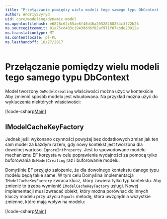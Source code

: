 ```yaml
---
title: "Przełączanie pomiędzy wielu modeli tego samego typu DbContext - EF Core"
author: AndriySvyryd
uid: core/modeling/dynamic-model
ms.openlocfilehash: e6828c62c55ae6f48d46a20528268264c3f22b26
ms.sourcegitcommit: 01a75cd483c1943ddd6f82af971f07abde20912e
ms.translationtype: MT
ms.contentlocale: pl-PL
ms.lasthandoff: 10/27/2017
---
```

# <a name="alternating-between-multiple-models-with-the-same-dbcontext-type"></a>Przełączanie pomiędzy wielu modeli tego samego typu DbContext

Model tworzony `OnModelCreating` właściwości można użyć w kontekście Aby zmienić sposób modelu jest wbudowana. Na przykład można użyć do wykluczenia niektórych właściwości:

[!code-csharp[Main](../../../samples/core/DynamicModel/DynamicContext.cs?name=Class)]

## <a name="imodelcachekeyfactory"></a>IModelCacheKeyFactory
Jednak jeśli wykonano czynności powyżej bez dodatkowych zmian jak ten sam model za każdym razem, gdy nowy kontekst jest tworzona dla dowolnej wartości `IgnoreIntProperty`. Jest to spowodowane modelu mechanizmu EF korzysta w celu poprawienia wydajności za pomocą tylko buforowania `OnModelCreating` raz i buforowanie modelu.

Domyślnie EF przyjęto założenie, że dla dowolnego kontekstu danego typu modelu będą takie same. W tym celu Domyślna implementacja `IModelCacheKeyFactory` zwraca klucz, który zawiera tylko typ kontekstu. Aby zmienić to trzeba wymienić `IModelCacheKeyFactory` usługi. Nowej implementacji musi zwracać obiekt, który można porównać do innych kluczy modelu przy użyciu `Equals` metodę, która uwzględnia wszystkie zmienne, które mają wpływ na modelu:

[!code-csharp[Main](../../../samples/core/DynamicModel/DynamicModelCacheKeyFactory.cs?name=Class)]
